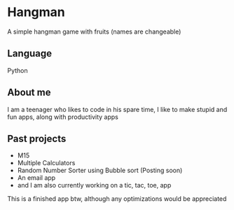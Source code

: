 # Hangman
A simple hangman game with fruits (names are changeable)

## Language
Python

## About me
I am a teenager who likes to code in his spare time, I like to make stupid and fun apps, along with productivity apps

## Past projects
- M15
- Multiple Calculators
- Random Number Sorter using Bubble sort (Posting soon)
- An email app
- and I am also currently working on a tic, tac, toe, app

This is a finished app btw, although any optimizations would be appreciated
